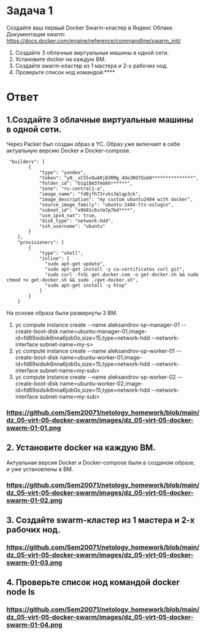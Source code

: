 # Задача 1
Создайте ваш первый Docker Swarm-кластер в Яндекс Облаке. Документация swarm: https://docs.docker.com/engine/reference/commandline/swarm_init/
1. Создайте 3 облачные виртуальные машины в одной сети.
2. Установите docker на каждую ВМ.
3. Создайте swarm-кластер из 1 мастера и 2-х рабочих нод.
4. Проверьте список нод командой:****

# Ответ
## 1.Создайте 3 облачные виртуальные машины в одной сети.
Через Packer был создан образ в YC. Образ уже включает в себя актуальную версию Docker и Docker-compose.

```
 "builders": [
        {
            "type": "yandex",
            "token": "y0__xC55vOuARjB3RMg_4Oo3RO7Qsb0***************",
            "folder_id": "b1g18m3fmokh******",
            "zone": "ru-central1-a",
            "image_name": "fd8jfh73rvks3qlqp3ck",
            "image_description": "my custom ubuntu2404 with docker",
            "source_image_family": "ubuntu-2404-lts-oslogin",
            "subnet_id": "e9b01c6stm7p7bd****",
            "use_ipv4_nat": true,
            "disk_type": "network-hdd",
            "ssh_username": "ubuntu"
        }
    ],
    "provisioners": [
        {
            "type": "shell",
            "inline": [
              "sudo apt-get update",
              "sudo apt-get install -y ca-certificates curl git",
              "sudo curl -fsSL get.docker.com -o get-docker.sh && sudo chmod +x get-docker.sh && sudo ./get-docker.sh",
              "sudo apt-get install -y htop"
            ]
        }
    ]
```
На основе образа были развернуты 3 ВМ.
1) yc compute instance create --name aleksandrov-sp-manager-01 --create-boot-disk name=ubuntu-manager-01,image-id=fd89sidsik6nna6job0o,size=15,type=network-hdd --network-interface subnet-name=my-s>
2) yc compute instance create --name aleksandrov-sp-worker-01 --create-boot-disk name=ubuntu-worker-01,image-id=fd89sidsik6nna6job0o,size=15,type=network-hdd --network-interface subnet-name=my-sub>
3) yc compute instance create --name aleksandrov-sp-worker-02 --create-boot-disk name=ubuntu-worker-02,image-id=fd89sidsik6nna6job0o,size=15,type=network-hdd --network-interface subnet-name=my-sub>

### https://github.com/Sem20071/netology_homework/blob/main/dz_05-virt-05-docker-swarm/images/dz_05-virt-05-docker-swarm-01-01.png

## 2. Установите docker на каждую ВМ.
Актуальная версия Docker и Docker-compose были в созданом образе, и уже установлены в ВМ.
### https://github.com/Sem20071/netology_homework/blob/main/dz_05-virt-05-docker-swarm/images/dz_05-virt-05-docker-swarm-01-02.png

## 3. Создайте swarm-кластер из 1 мастера и 2-х рабочих нод.
### https://github.com/Sem20071/netology_homework/blob/main/dz_05-virt-05-docker-swarm/images/dz_05-virt-05-docker-swarm-01-03.png

## 4. Проверьте список нод командой docker node ls
### https://github.com/Sem20071/netology_homework/blob/main/dz_05-virt-05-docker-swarm/images/dz_05-virt-05-docker-swarm-01-04.png
